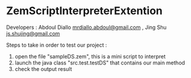 ZemScriptInterpreterExtention
=============================

Developers : Abdoul Diallo <mrdiallo.abdoul@gmail.com> , Jing Shu <js.shujing@gmail.com>

Steps to take in order to test our project : 

1. open the file "sampleDS.zem", this is a mini script to interpret
2. launch the java class "src.test.testDS" that contains our main method
3. check the output result
